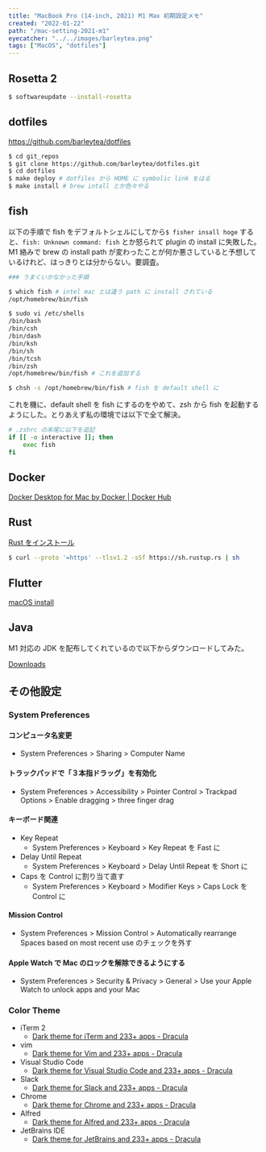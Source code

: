 ```yaml
---
title: "MacBook Pro (14-inch, 2021) M1 Max 初期設定メモ"
created: "2022-01-22"
path: "/mac-setting-2021-m1"
eyecatcher: "../../images/barleytea.png"
tags: ["MacOS", "dotfiles"]
---
```


## Rosetta 2

```bash
$ softwareupdate --install-rosetta
```

## dotfiles

https://github.com/barleytea/dotfiles

```bash
$ cd git_repos
$ git clone https://github.com/barleytea/dotfiles.git
$ cd dotfiles
$ make deploy # dotfiles から HOME に symbolic link をはる
$ make install # brew intall とか色々やる
```

## fish

以下の手順で fish をデフォルトシェルにしてから`$ fisher insall hoge` すると、`fish: Unknown command: fish` とか怒られて plugin の install に失敗した。M1 絡みで brew の install path が変わったことが何か悪さしていると予想しているけれど、はっきりとは分からない。要調査。

```bash
### うまくいかなかった手順

$ which fish # intel mac とは違う path に install されている
/opt/homebrew/bin/fish

$ sudo vi /etc/shells
/bin/bash
/bin/csh
/bin/dash
/bin/ksh
/bin/sh
/bin/tcsh
/bin/zsh
/opt/homebrew/bin/fish # これを追加する

$ chsh -s /opt/homebrew/bin/fish # fish を default shell に
```

これを機に、default shell を fish にするのをやめて、zsh から fish を起動するようにした。とりあえず私の環境では以下で全て解決。

```bash
# .zshrc の末尾に以下を追記
if [[ -o interactive ]]; then
    exec fish
fi
```

## Docker

[Docker Desktop for Mac by Docker | Docker Hub](https://hub.docker.com/editions/community/docker-ce-desktop-mac/)

## Rust

[Rust をインストール](https://www.rust-lang.org/ja/tools/install)

```bash
$ curl --proto '=https' --tlsv1.2 -sSf https://sh.rustup.rs | sh
```

## Flutter

[macOS install](https://docs.flutter.dev/get-started/install/macos)

## Java

M1 対応の JDK を配布してくれているので以下からダウンロードしてみた。

[Downloads](https://www.azul.com/downloads/?version=java-17-lts&os=macos&architecture=arm-64-bit&package=jdk)

## その他設定

### System Preferences

#### コンピュータ名変更

- System Preferences > Sharing > Computer Name

#### トラックパッドで「３本指ドラッグ」を有効化

- System Preferences > Accessibility > Pointer Control > Trackpad Options > Enable dragging > three finger drag

#### キーボード関連

- Key Repeat
    - System Preferences > Keyboard > Key Repeat を Fast に
- Delay Until Repeat
    - System Preferences > Keyboard > Delay Until Repeat を Short に
- Caps を Control に割り当て直す
    - System Preferences > Keyboard > Modifier Keys > Caps Lock を Control に

#### Mission Control

- System Preferences > Mission Control > Automatically rearrange Spaces based on most recent use のチェックを外す

#### Apple Watch で Mac のロックを解除できるようにする

- System Preferences > Security & Privacy > General > Use your Apple Watch to unlock apps and your Mac

### Color Theme

- iTerm 2
    - [Dark theme for iTerm and 233+ apps - Dracula](https://draculatheme.com/iterm)
- vim
    - [Dark theme for Vim and 233+ apps - Dracula](https://draculatheme.com/vim)
- Visual Studio Code
    - [Dark theme for Visual Studio Code and 233+ apps - Dracula](https://draculatheme.com/visual-studio-code)
- Slack
    - [Dark theme for Slack and 233+ apps - Dracula](https://draculatheme.com/slack)
- Chrome
    - [Dark theme for Chrome and 233+ apps - Dracula](https://draculatheme.com/chrome)
- Alfred
    - [Dark theme for Alfred and 233+ apps - Dracula](https://draculatheme.com/alfred)
- JetBrains IDE
    - [Dark theme for JetBrains and 233+ apps - Dracula](https://draculatheme.com/jetbrains)
